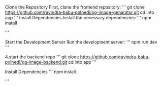 Clone the Repository
First, clone the frontend repository:
'''
git clone https://github.com/ravindra-babu-polnedi/og-image-genarator.git
cd  into app
'''
 Install Dependencies
Install the necessary dependencies:
'''
npm install

'''

Start the Development Server
Run the development server:
'''
npm run dev
'''

4.start the backend repo
'''
git clone https://github.com/ravindra-babu-polnedi/og-image-backend.git
cd into app
'''

 Install Dependencies
'''
npm install

'''